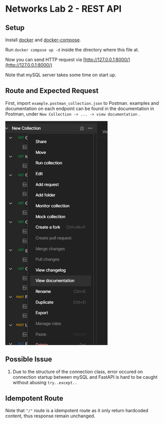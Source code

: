 # Networks Lab 2 - REST API
## Setup

Install [docker](https://docs.docker.com/get-docker/) and [docker-compose](https://docs.docker.com/compose/install/). 

Run `docker compose up -d` inside the directory where this file at.

Now you can send HTTP request via [http://127.0.0.1:8000/](http://127.0.0.1:8000/)

Note that mySQL server takes some time on start up.
## Route and Expected Request
First, import `example.postman_collection.json` to Postman. examples and documentation on each endpoint can be found in the documentation in Postman, under `New Collection -> ... -> view documentation` .

![](2023-02-20-17-44-01.png)

## Possible Issue 
1. Due to the structure of the connection class, error occured on connection startup between mySQL and FastAPI is hard to be caught without abusing `try..except..`

## Idempotent Route
Note that `"/"` route is a idempotent route as it only return hardcoded content, thus response remain unchanged. 
